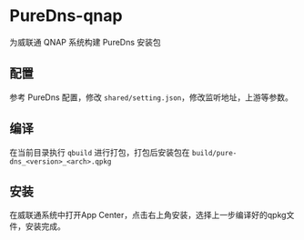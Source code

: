 # PureDns-qnap

为威联通 QNAP 系统构建 PureDns 安装包

## 配置

参考 PureDns 配置，修改 `shared/setting.json`，修改监听地址，上游等参数。

## 编译

在当前目录执行 `qbuild` 进行打包，打包后安装包在 `build/pure-dns_<version>_<arch>.qpkg`

## 安装

在威联通系统中打开App Center，点击右上角安装，选择上一步编译好的qpkg文件，安装完成。